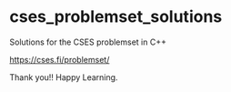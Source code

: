 # cses_problemset_solutions

Solutions for the CSES problemset in C++

https://cses.fi/problemset/

Thank you!! Happy Learning.

